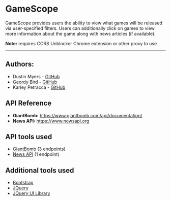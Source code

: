 # GameScope
GameScope provides users the ability to view what games will be released via
user-specified filters. Users can additionally click on games to view more information
about the game along with news articles (if available).

**Note:** requires CORS Unblocker Chrome extension or other proxy to use

___


## Authors:
* Dustin Myers - [GitHub](https://github.com/dustinblainemyers)
* Geordy Bird - [GitHub](https://github.com/gmbirdiv) 
* Karley Petracca - [GitHub](https://github.com/karleypetracca)

## API Reference
* **GiantBomb:** https://www.giantbomb.com/api/documentation/
* **News API:** https://www.newsapi.org 

## API tools used
* [GiantBomb](https://www.giantbomb.com/api/documentation/) (3 endpoints)
* [News API](https://newsapi.org/docs) (1 endpoint)


## Additional tools used
* [Bootstrap](https://getbootstrap.com/)
* [JQuery](https://api.jquery.com/)
* [JQuery UI Library](https://jqueryui.com/)